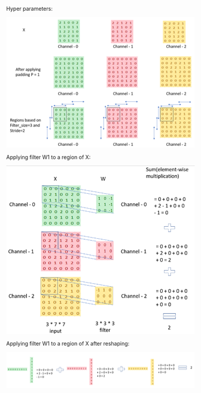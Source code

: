 Hyper parameters:

<img src="../images/CNN_full.png">

Applying filter W1 to a region of X:

<img src="CNN_1.png">

Applying filter W1 to a region of X after reshaping:

<img src="CNN_2.png">
